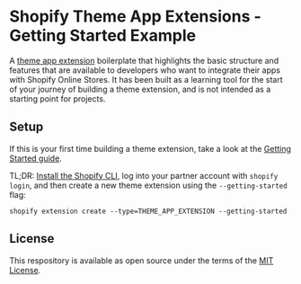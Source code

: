 # Shopify Theme App Extensions - Getting Started Example

A [theme app extension](https://shopify.dev/apps/online-store/theme-app-extensions) boilerplate that highlights the basic structure and features that are available to developers who want to integrate their apps with Shopify Online Stores. It has been built as a learning tool for the start of your journey of building a theme extension, and is not intended as a starting point for projects.

## Setup

If this is your first time building a theme extension, take a look at the [Getting Started guide](https://shopify.dev/apps/online-store/theme-app-extensions/getting-started).


TL;DR: [Install the Shopify CLI](https://shopify-dev-staging.shopifycloud.com/apps/tools/cli/installation), log into your partner account with `shopify login`, and then create a new theme extension using the `--getting-started` flag:

```
shopify extension create --type=THEME_APP_EXTENSION --getting-started
```

## License

This respository is available as open source under the terms of the [MIT License](https://opensource.org/licenses/MIT).

<!--div class="wish_icon" style="position:relative">
    <a href="/pages/wishai">
    <svg style="enable-background:new 0 0 512 512;" version="1.1" viewBox="0 0 512 512" width="26px" height="26px" xml:space="preserve" xmlns="http://www.w3.org/2000/svg" xmlns:xlink="http://www.w3.org/1999/xlink"><path d="M340.8,98.4c50.7,0,91.9,41.3,91.9,92.3c0,26.2-10.9,49.8-28.3,66.6L256,407.1L105,254.6c-15.8-16.6-25.6-39.1-25.6-63.9  c0-51,41.1-92.3,91.9-92.3c38.2,0,70.9,23.4,84.8,56.8C269.8,121.9,302.6,98.4,340.8,98.4 M340.8,83C307,83,276,98.8,256,124.8  c-20-26-51-41.8-84.8-41.8C112.1,83,64,131.3,64,190.7c0,27.9,10.6,54.4,29.9,74.6L245.1,418l10.9,11l10.9-11l148.3-149.8  c21-20.3,32.8-47.9,32.8-77.5C448,131.3,399.9,83,340.8,83L340.8,83z"/></svg>
    </a>
  <span id="wishai_header_count" style="position:absolute; top:-11px; left:23px; display:block; color:#ff0000;">2</span>
</div-->
